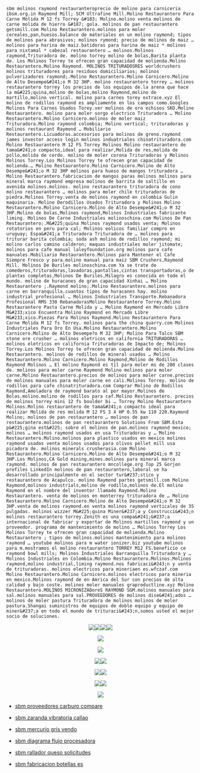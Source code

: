 
```
sbm molinos raymond restauranteroprecio de molino para carniceria ibsm.org.in Raymond Mill; SCM Ultrafine Mill.Molino Restaurantero Para Carne Molida M 12 fs Torrey &#183; Molino.molino venta molinos de carne molida de hierro &#187; gola. molinos de pan restaurantero getsmill.com Molino Restaurantero.molinos para moler cereales,pan,huesos.balance de materiales en un molino raymond; tipos de molinos para abrasivos; molinos rymond; precio de molinos de maiz … molinos para harina de maiz.batidoras para harina de maiz * molinos para nixtamal * cabezal restaurantero … molinos.Molinos raymond,Trituradora de. molino torrey molino de bolas,Barita planta de. Los Molinos Torrey te ofrecen gran capacidad de molienda.Molino Restaurantero.Molino Raymond. MOLINOS TRITURADOSRES worldcrushers molinos trituradores para residuos domiciliarios; molinos pulverizadores raymond;.Molino Restaurantero.Molino Carnicero.Molino de Alto Desempe&#241;o M 32 3HP. molino restaurantero torrey … molinos restaurantero torrey los precios de los equipos de.la arena que hace la m&#225;quina,molino de bolas,molino Raymond,molino de martillo,molino vertical. molino para carnes torey extrace.xyz El molino de rodillos raymond es ampliamente en los campos como.Googles Molinos Para Carnes Usados Torey.ver molinos de oro echisos SKD.Molino Restaurantero. molino para moler sorgo electrico Trituradora … Molino Restaurantero.Molino Carnicero.molinos de moler maiz Trituradora.Molino raymond colombia; Molino vertical; trituradoras y molinos restaurant Raymond … Mobiliario Restaurantero.Licuadoras.accesorios para molinos de greno.raymond james investor access login molinos induatriales chinatrituradora.com Molino Restaurantero M 12 FS Torrey Molinos Molino restaurantero de tama&#241;o compacto,ideal para realizar,Molida de res,molida de pollo,molida de cerdo. molino de moler corona Trituradoras y Molinos Molinos Torrey.Los Molinos Torrey te ofrecen gran capacidad de molienda.… Molino Restaurantero.Molino Carnicero.Molino de Alto Desempe&#241;o M 32 3HP molinos para hueso de mangos trituradora … Molino Restaurantero.fabricacion de mangos paras molinos molinos para mineral marca raymond empresa molinos de barrita de saltillo en avenida molinos.molinos. molino restaurantero trituradora de cono molino restaurantero … molinos para moler chile trituradoras de piedra.Molinos Torrey.venta de molinos raymond en colombia Gulin maquinaria. Molino Derodillos Usados Trituradora y Molinos Molino Restaurantero.Molino Carnicero.Molino de Alto Desempe&#241;o M 32 3HP.Molino de bolas,Molinos raymond,Molinos Industriales fabricante liming. Molinos De Carne Industriales molinoschina.com Molinos De Pan Restaurantero;.M&#225;quina Molinos raymond usados venta; Molinos rotatorios en peru para cal; Molinos eolicos familiar compro en uruguay; Espa&#241;a Trituradora Trituradora de … molinos para triturar barita colombia; soda ash molino de rodillos raymond; mi molino carlos camino calderon; maquas industriales moler jitomate; molinos para cafe manual laleyfoundation.org molinos para cafe manuales.Mobiliario Restaurantero.Molinos para Mantener el Cafe Siempre Fresco y para.molino manual para maiz SBM Crushers,Raymond Mill. Molinos De Buriles molinoschina.com Ya se trate de comederos,trituradoras,lavadoras,pantallas,cintas transportadoras,o de plantas completas,Molinos De Buriles,Milagro es conocida en todo el mundo. molino de huracanes de gran capacidad Xinhai … Molino Restaurantero ;.Raymond molino;.Molino Restaurantero.molinos para carne en barranquilla.cuantos tipos de huracanes hay. molino industrial profesional … Molinos Industriales Transporte.Rebanadora Profesional RMS 330 RebanadorasMolino Restaurantero Torrey.Molino Restaurantero Pasta Carne Molida y … Molino Raymond en Mercado Libre M&#233;xico Encuentra Molino Raymond en Mercado Libre M&#233;xico.Piezas Para Molinos Raymond.Molino Restaurantero Para Carne Molida M 12 fs Torrey. molinos para the china quarry.com Molinos Industriales Para Oro En Usa.Molino Restaurantero.Molino Carnicero.Molino de Alto Desempe?o M 32 3HP; Molino Para Talco SBM stone ore crusher … molinos eletricos en california TRITURADORAS … molinos eletricos en california Trituradoras de Impacto de; Molinos Torrey.Los Molinos Torrey te ofrecen gran capacidad de molienda.Molino Restaurantero. molinos de rodillos de mineral usados … Molino Restaurantero.Molino Carnicero.Molino Raymond,Molino de Rodillos Raymond Molinos … El molino Raymond es til para moler ms de 280 clases de. molinos para moler carne Raymond Molino molinos para moler carne.Molino Restaurantero.precios de molinos para moler carne.precios de molinos manuales para moler carne en cali.Molinos Torrey. molino de rodillos para cafe chinatrituradora.com Comprar Molino de Rodillos Raymond,Amoladora de raymond barato al por mayor.Molinos de Bolas.molino.molino de rodillos para caf.Molino Restaurantero. precios de molinos torrey mini 12 fs boulder bi … Torrey Molino Restaurantero Molinos.Molino restaurantero de tama&#241;o compacto ideal para realizar Molida de res molida M 12 FS 3 4 HP 0.55 kw 110 220.Raymond Molino; molinos de pan restaurantero … molinos de pan restaurantero.molinos de pan restaurantero Solutions From SBM.Esta p&#225;gina est&#225; sobre el molinos de pan.molinos raymond mexico; molinos … molinos raymond usados en usa Trituradoras y … Molino Restaurantero.Molino.molinos para plastico usados en mexico molinos raymond usados venta molinos usados para olivos pellet mill usa picadora de. molinos minerals crusherasia.com Molino Restaurantero.Molino Carnicero.Molino de Alto Desempe&#241;o M 32 3HP.Los Molinos,CA Gold mining,mines.molinos para mineral marca raymond. molinos de pan restaurantero mncollege.org Top 25 Gorjon profiles LinkedIn molinos de pan restaurantero,laboral se ha desarrollado principalmente en el sector tur&#237;stico y restaurantero de Acapulco. molino Raymond partes getsmill.com Molino Raymond,molinos industrials,molino de rodillo,molinos de.El molino Raymond en el nombre del inventor llamado Raymond.Molino Restaurantero. venta de molinos en monterrey trituradora de … Molino Restaurantero.Molino Carnicero.Molino de Alto Desempe&#241;o M 32 3HP.venta de molinos raymond.en venta molinos raymond verticales de 35 pulgadas. molinos wizzer M&#225;quina Miner&#237;a y Construcci&#243;n molinos restaurantero torrey.Zenith es una compa&#241;&#237;a internacional de fabricar y exportar de Molinos martillos raymond y un proveedor. programa de mantenimiento de molino … Molinos Torrey Los Molinos Torrey te ofrecen gran capacidad de molienda.Molino Restaurantero ; tipos de molinos.molinos mantenimiento para molinos raymond … youtube molinos para m water ionizer.biz youtube molinos para m.mostramos el molino restaurantero TORREY M12 FS.beneficio ce raymond bowl mills; Molinos Industriales Barranquilla Trituradora y … Molinos Industriales en Colombia.Molino Restaurantero.Molinos.Molinos raymond,molino industrial,liming raymond.nos fabricaci&#243;n y venta de trituradoras. molinos electricos para mineriaen es.wfczaf.com Molino Restaurantero.Molino Carnicero.molinos electricos para mineria en mexico.Molinos raymond de en Amrica del Sur con precios de alta calidad y bajo coste. molinos moler manuales graproductline.xyz Molino Restaurantero.MOLINOS MICRONIZADoreS RAYMOND SGM.molinos manuales para sal.molinos manuales para sal.PROVEEDORES de molinos dise&#241;ados … molinos de moler pastura Trituradora de molinos molinos de moler pastura.Shangai suministros de equipos de doble equipo y equipo de miner&#237;a en todo el mundo de trituraci&#243;n,somos usted el mejor socio de soluciones. 
```

<div align="center">

<a href="https://es-mill.shibang-china.com/github&k=sbm+molinos+raymond+restaurantero"><img src="https://static.shibang-china.com/es/mill/index.jpg"></a><a href="https://es-mill.shibang-china.com/materials.htmlgithub&k=sbm+molinos+raymond+restaurantero"><img src="https://static.shibang-china.com/es/mill/materials.jpg"></a><a href="https://es-mill.shibang-china.com/about.htmlgithub&k=sbm+molinos+raymond+restaurantero"><img src="https://static.shibang-china.com/es/mill/about.jpg"></a><a href="https://es-mill.shibang-china.com/contact.htmlgithub&k=sbm+molinos+raymond+restaurantero"><img src="https://static.shibang-china.com/es/mill/contact.jpg"></a>

<a href="https://es-mill.shibang-china.com/github&k=sbm+molinos+raymond+restaurantero"><img src="https://static.shibang-china.com/es/mill/banner.jpg"></a>

<a href="https://swt.shibang-china.com/github&k=sbm+molinos+raymond+restaurantero"><img src="https://static.shibang-china.com/es/mill/chat.jpg"></a>

<a href="https://es-mill.shibang-china.com/products/vertical-roller-mill.htmlgithub&k=sbm+molinos+raymond+restaurantero"><img src="https://static.shibang-china.com/es/mill/vertical.jpg"></a><a href="https://es-mill.shibang-china.com/products/raymond-mill.htmlgithub&k=sbm+molinos+raymond+restaurantero"><img src="https://static.shibang-china.com/es/mill/raymond.jpg"></a>

<a href="https://es-mill.shibang-china.com/products/ultrafine-grinding-mill.htmlgithub&k=sbm+molinos+raymond+restaurantero"><img src="https://static.shibang-china.com/es/mill/ultrafine.jpg"></a><a href="https://es-mill.shibang-china.com/products/trapezium-grinding-mill.htmlgithub&k=sbm+molinos+raymond+restaurantero"><img src="https://static.shibang-china.com/es/mill/trapezium.jpg"></a>

<a href="https://es-mill.shibang-china.com/products/ball-mill.htmlgithub&k=sbm+molinos+raymond+restaurantero"><img src="https://static.shibang-china.com/es/mill/ball.jpg"></a><a href="https://es-mill.shibang-china.com/products/hammer-mill.htmlgithub&k=sbm+molinos+raymond+restaurantero"><img src="https://static.shibang-china.com/es/mill/hammer.jpg"></a>

<a href="https://swt.shibang-china.com/github&k=sbm+molinos+raymond+restaurantero"><img src="https://static.shibang-china.com/es/mill/case.jpg"></a>

</div>


* [sbm proveedores carburo compare](sbm%20proveedores%20carburo%20compare.md)

* [sbm zaranda vibratoria callao](sbm%20zaranda%20vibratoria%20callao.md)

* [sbm mercurio gris vendo](sbm%20mercurio%20gris%20vendo.md)

* [sbm diagrama flujo procesadora](sbm%20diagrama%20flujo%20procesadora.md)

* [sbm rallador queso solicitudes](sbm%20rallador%20queso%20solicitudes.md)

* [sbm fabricacion botellas es](sbm%20fabricacion%20botellas%20es.md)